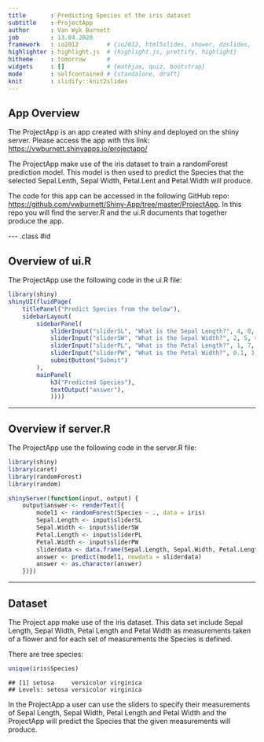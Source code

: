 ```yaml
---
title       : Predicting Species of the iris dataset
subtitle    : ProjectApp
author      : Van Wyk Burnett
job         : 13.04.2020
framework   : io2012        # {io2012, html5slides, shower, dzslides, ...}
highlighter : highlight.js  # {highlight.js, prettify, highlight}
hitheme     : tomorrow      # 
widgets     : []            # {mathjax, quiz, bootstrap}
mode        : selfcontained # {standalone, draft}
knit        : slidify::knit2slides
---
```


## App Overview

The ProjectApp is an app created with shiny and deployed on the shiny server.
Please access the app with this link: https://vwburnett.shinyapps.io/projectapp/

The ProjectApp make use of the iris dataset to train a randomForest prediction model. This model is then used to predict the Species that the selected Sepal.Lenth, Sepal Width, Petal.Lent and Petal.Width will produce.

The code for this app can be accessed in the following GitHub repo: https://github.com/vwburnett/Shiny-App/tree/master/ProjectApp. In this repo you will find the server.R and the ui.R documents that together produce the app.


--- .class #id 

## Overview of ui.R
The ProjectApp use the following code in the ui.R file:

```r
library(shiny)
shinyUI(fluidPage(
    titlePanel("Predict Species from the below"),
    sidebarLayout(
        sidebarPanel(
            sliderInput("sliderSL", "What is the Sepal Length?", 4, 8, value = 5.1),
            sliderInput("sliderSW", "What is the Sepal Width?", 2, 5, value = 3.5),
            sliderInput("sliderPL", "What is the Petal Length?", 1, 7, value = 1.4),
            sliderInput("sliderPW", "What is the Petal Width?", 0.1, 3, value = 0.2),
            submitButton("Submit")
        ),
        mainPanel(
            h3("Predicted Species"),
            textOutput("answer"),
            ))))
```

---

## Overview if server.R
The ProjectApp use the following code in the server.R file:

```r
library(shiny)
library(caret)
library(randomForest)
library(random)

shinyServer(function(input, output) {
    output$answer <- renderText({
        model1 <- randomForest(Species ~ ., data = iris)
        Sepal.Length <- input$sliderSL
        Sepal.Width <- input$sliderSW
        Petal.Length <- input$sliderPL
        Petal.Width <- input$sliderPW
        sliderdata <- data.frame(Sepal.Length, Sepal.Width, Petal.Length, Petal.Width)
        answer <- predict(model1, newdata = sliderdata)
        answer <- as.character(answer)   
    })})
```

---

## Dataset
The Project app make use of the iris dataset. This data set include Sepal Length, Sepal Width, Petal Length and Petal Width as measurements taken of a flower and for each set of measurements the Species is defined.

There are tree species:

```r
unique(iris$Species)
```

```
## [1] setosa     versicolor virginica 
## Levels: setosa versicolor virginica
```
In the ProjectApp a user can use the sliders to specify their measurements of Sepal Length, Sepal Width, Petal Length and Petal Width and the ProjectApp will predict the Species that the given measurements will produce.
